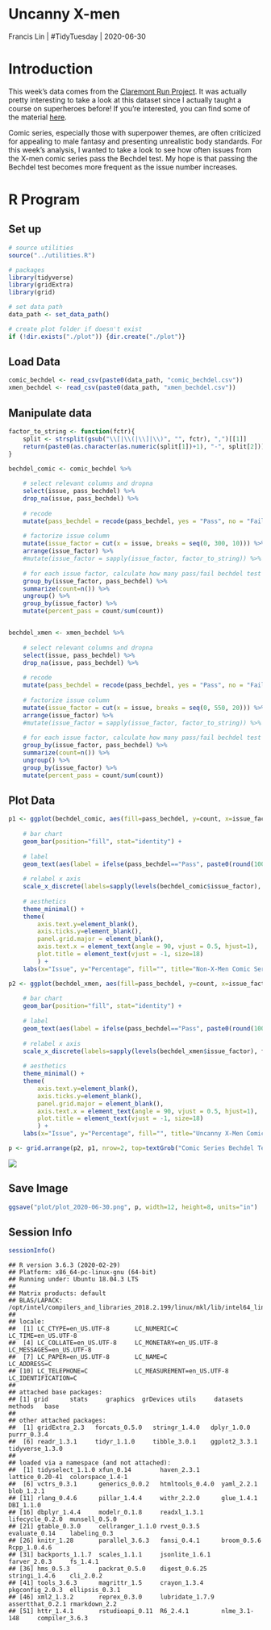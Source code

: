 Uncanny X-men
================
Francis Lin | \#TidyTuesday |
2020-06-30

# Introduction

This week’s data comes from the [Claremont Run
Project](http://www.claremontrun.com/). It was actually pretty
interesting to take a look at this dataset since I actually taught a
course on superheroes before\! If you’re interested, you can find some
of the material
[here](https://francislin96.github.io/projects/USIE/usie.html).

Comic series, especially those with superpower themes, are often
criticized for appealing to male fantasy and presenting unrealistic body
standards. For this week’s analysis, I wanted to take a look to see how
often issues from the X-men comic series pass the Bechdel test. My hope
is that passing the Bechdel test becomes more frequent as the issue
number increases.

# R Program

## Set up

``` r
# source utilities
source("../utilities.R")

# packages
library(tidyverse)
library(gridExtra)
library(grid)

# set data path
data_path <- set_data_path()

# create plot folder if doesn't exist
if (!dir.exists("./plot")) {dir.create("./plot")}
```

## Load Data

``` r
comic_bechdel <- read_csv(paste0(data_path, "comic_bechdel.csv"))
xmen_bechdel <- read_csv(paste0(data_path, "xmen_bechdel.csv"))
```

## Manipulate data

``` r
factor_to_string <- function(fctr){
    split <- strsplit(gsub("\\[|\\(|\\]|\\)", "", fctr), ",")[[1]]
    return(paste0(as.character(as.numeric(split[1])+1), "-", split[2]))
}

bechdel_comic <- comic_bechdel %>%
    
    # select relevant columns and dropna
    select(issue, pass_bechdel) %>%
    drop_na(issue, pass_bechdel) %>%
    
    # recode
    mutate(pass_bechdel = recode(pass_bechdel, yes = "Pass", no = "Fail")) %>%
    
    # factorize issue column
    mutate(issue_factor = cut(x = issue, breaks = seq(0, 300, 10))) %>%
    arrange(issue_factor) %>%
    #mutate(issue_factor = sapply(issue_factor, factor_to_string)) %>%
    
    # for each issue factor, calculate how many pass/fail bechdel test
    group_by(issue_factor, pass_bechdel) %>%
    summarize(count=n()) %>%
    ungroup() %>%
    group_by(issue_factor) %>%
    mutate(percent_pass = count/sum(count))


bechdel_xmen <- xmen_bechdel %>%
    
    # select relevant columns and dropna
    select(issue, pass_bechdel) %>%
    drop_na(issue, pass_bechdel) %>%
    
    # recode
    mutate(pass_bechdel = recode(pass_bechdel, yes = "Pass", no = "Fail")) %>%
    
    # factorize issue column
    mutate(issue_factor = cut(x = issue, breaks = seq(0, 550, 20))) %>%
    arrange(issue_factor) %>%
    #mutate(issue_factor = sapply(issue_factor, factor_to_string)) %>%
    
    # for each issue factor, calculate how many pass/fail bechdel test
    group_by(issue_factor, pass_bechdel) %>%
    summarize(count=n()) %>%
    ungroup() %>%
    group_by(issue_factor) %>%
    mutate(percent_pass = count/sum(count))
```

## Plot Data

``` r
p1 <- ggplot(bechdel_comic, aes(fill=pass_bechdel, y=count, x=issue_factor)) + 
    
    # bar chart
    geom_bar(position="fill", stat="identity") + 
    
    # label
    geom_text(aes(label = ifelse(pass_bechdel=="Pass", paste0(round(100*percent_pass),"%"),""),y=percent_pass-0.03),size = 3) +
    
    # relabel x axis
    scale_x_discrete(labels=sapply(levels(bechdel_comic$issue_factor), factor_to_string)) +
    
    # aesthetics
    theme_minimal() +
    theme(
        axis.text.y=element_blank(),
        axis.ticks.y=element_blank(),
        panel.grid.major = element_blank(),
        axis.text.x = element_text(angle = 90, vjust = 0.5, hjust=1),
        plot.title = element_text(vjust = -1, size=18)
        ) +
    labs(x="Issue", y="Percentage", fill="", title="Non-X-Men Comic Series")

p2 <- ggplot(bechdel_xmen, aes(fill=pass_bechdel, y=count, x=issue_factor)) + 
    
    # bar chart
    geom_bar(position="fill", stat="identity") + 
    
    # label
    geom_text(aes(label = ifelse(pass_bechdel=="Pass", paste0(round(100*percent_pass),"%"),""),y=percent_pass-0.03),size = 3) +
    
    # relabel x axis
    scale_x_discrete(labels=sapply(levels(bechdel_xmen$issue_factor), factor_to_string)) +
    
    # aesthetics
    theme_minimal() +
    theme(
        axis.text.y=element_blank(),
        axis.ticks.y=element_blank(),
        panel.grid.major = element_blank(),
        axis.text.x = element_text(angle = 90, vjust = 0.5, hjust=1),
        plot.title = element_text(vjust = -1, size=18)
        ) +
    labs(x="Issue", y="Percentage", fill="", title="Uncanny X-Men Comic Series")

p <- grid.arrange(p2, p1, nrow=2, top=textGrob("Comic Series Bechdel Test Results", gp=gpar(fontsize=24)))
```

![](README_files/figure-gfm/plot%20data-1.png)<!-- -->

## Save Image

``` r
ggsave("plot/plot_2020-06-30.png", p, width=12, height=8, units="in")
```

## Session Info

``` r
sessionInfo()
```

    ## R version 3.6.3 (2020-02-29)
    ## Platform: x86_64-pc-linux-gnu (64-bit)
    ## Running under: Ubuntu 18.04.3 LTS
    ## 
    ## Matrix products: default
    ## BLAS/LAPACK: /opt/intel/compilers_and_libraries_2018.2.199/linux/mkl/lib/intel64_lin/libmkl_gf_lp64.so
    ## 
    ## locale:
    ##  [1] LC_CTYPE=en_US.UTF-8       LC_NUMERIC=C               LC_TIME=en_US.UTF-8       
    ##  [4] LC_COLLATE=en_US.UTF-8     LC_MONETARY=en_US.UTF-8    LC_MESSAGES=en_US.UTF-8   
    ##  [7] LC_PAPER=en_US.UTF-8       LC_NAME=C                  LC_ADDRESS=C              
    ## [10] LC_TELEPHONE=C             LC_MEASUREMENT=en_US.UTF-8 LC_IDENTIFICATION=C       
    ## 
    ## attached base packages:
    ## [1] grid      stats     graphics  grDevices utils     datasets  methods   base     
    ## 
    ## other attached packages:
    ##  [1] gridExtra_2.3   forcats_0.5.0   stringr_1.4.0   dplyr_1.0.0     purrr_0.3.4    
    ##  [6] readr_1.3.1     tidyr_1.1.0     tibble_3.0.1    ggplot2_3.3.1   tidyverse_1.3.0
    ## 
    ## loaded via a namespace (and not attached):
    ##  [1] tidyselect_1.1.0 xfun_0.14        haven_2.3.1      lattice_0.20-41  colorspace_1.4-1
    ##  [6] vctrs_0.3.1      generics_0.0.2   htmltools_0.4.0  yaml_2.2.1       blob_1.2.1      
    ## [11] rlang_0.4.6      pillar_1.4.4     withr_2.2.0      glue_1.4.1       DBI_1.1.0       
    ## [16] dbplyr_1.4.4     modelr_0.1.8     readxl_1.3.1     lifecycle_0.2.0  munsell_0.5.0   
    ## [21] gtable_0.3.0     cellranger_1.1.0 rvest_0.3.5      evaluate_0.14    labeling_0.3    
    ## [26] knitr_1.28       parallel_3.6.3   fansi_0.4.1      broom_0.5.6      Rcpp_1.0.4.6    
    ## [31] backports_1.1.7  scales_1.1.1     jsonlite_1.6.1   farver_2.0.3     fs_1.4.1        
    ## [36] hms_0.5.3        packrat_0.5.0    digest_0.6.25    stringi_1.4.6    cli_2.0.2       
    ## [41] tools_3.6.3      magrittr_1.5     crayon_1.3.4     pkgconfig_2.0.3  ellipsis_0.3.1  
    ## [46] xml2_1.3.2       reprex_0.3.0     lubridate_1.7.9  assertthat_0.2.1 rmarkdown_2.2   
    ## [51] httr_1.4.1       rstudioapi_0.11  R6_2.4.1         nlme_3.1-148     compiler_3.6.3
